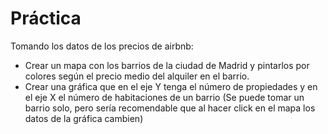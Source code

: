 # Práctica
Tomando los datos de los precios de airbnb:
- Crear un mapa con los barrios de la ciudad de Madrid y pintarlos por colores según el precio medio del alquiler en el barrio.
- Crear una gráfica que en el eje Y tenga el número de propiedades y en el eje X el número de habitaciones de un barrio (Se puede tomar un barrio  solo, pero sería recomendable que al hacer click en el mapa los datos de la gráfica cambien)